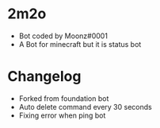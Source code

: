 # 2m2o
- Bot coded by Moonz#0001
- A Bot for minecraft but it is status bot

# Changelog
- Forked from foundation bot
- Auto delete command every 30 seconds
- Fixing error when ping bot
